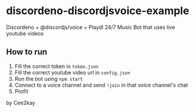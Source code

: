 # discordeno-discordjsvoice-example
Discordeno + @discordjs/voice + Playdl 24/7 Music Bot that uses live youtube videos

## How to run

1. Fill the correct token in `token.json`
2. Fill the correct youtube video url in `config.json`
3. Run the bot using `npm start`
4. Connect to a voice channel and send `!join` in that voice channel's chat
5. Profit

by Cee2kay